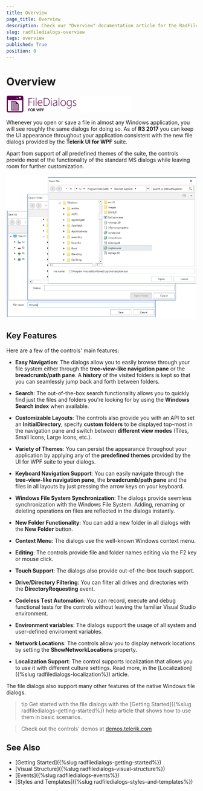 ```yaml
---
title: Overview
page_title: Overview
description: Check our "Overview" documentation article for the RadFileDialogs WPF control.
slug: radfiledialogs-overview
tags: overview
published: True
position: 0
---
```


# Overview

![FileDialogs WPF Icon](images/FileDialogs_WPF_Icon.png)

Whenever you open or save a file in almost any Windows application, you will see roughly the same dialogs for doing so. As of **R3 2017** you can keep the UI appearance throughout your application consistent with the new file dialogs provided by the **Telerik UI for WPF** suite.

Apart from support of all predefined themes of the suite, the controls provide most of the functionality of the standard MS dialogs while leaving room for further customization.

![FileDialogs_Overview.png](images/FileDialogs_Overview.png)

## Key Features

Here are a few of the controls' main features:

* **Easy Navigation**: The dialogs allow you to easily browse through your file system either through the **tree-view-like navigation pane** or the **breadcrumb/path pane**. A **history** of the visited folders is kept so that you can seamlessly jump back and forth between folders.

* **Search**: The out-of-the-box search functionality allows you to quickly find just the files and folders you're looking for by using the **Windows Search index** when available.

* **Customizable Layouts**: The controls also provide you with an API to set an **InitialDirectory**, specify **custom folders** to be displayed top-most in the navigation pane and switch between **different view modes** (Tiles, Small Icons, Large Icons, etc.).

* **Variety of Themes**: You can persist the appearance throughout your application by applying any of the **predefined themes** provided by the UI for WPF suite to your dialogs.

* **Keyboard Navigation Support**: You can easily navigate through the **tree-view-like navigation pane**, the **breadcrumb/path pane** and the files in all layouts by just pressing the arrow keys on your keyboard.

* **Windows File System Synchronization**: The dialogs provide seemless synchronization with the Windows File System. Adding, renaming or deleting operations on files are reflected in the dialogs instantly. 

* **New Folder Functionality**: You can add a new folder in all dialogs with the **New Folder** button.

* **Context Menu**: The dialogs use the well-known Windows context menu. 

* **Editing**: The controls provide file and folder names editing via the F2 key or mouse click.

* **Touch Support**: The dialogs also provide out-of-the-box touch support.

* **Drive/Directory Filtering**: You can filter all drives and directories with the **DirectoryRequesting** event.

* **Codeless Тest Аutomation**: You can record, execute and debug functional tests for the controls without leaving the familiar Visual Studio environment.

* **Environment variables**: The dialogs support the usage of all system and user-defined enviroment variables.

* **Network Locations**: The controls allow you to display network locations by setting the **ShowNetworkLocations** property.

* **Localization Support**: The control supports localization that allows you to use it with different culture settings. Read more, in the [Localization]({%slug radfiledialogs-localization%}) article.
 
The file dialogs also support many other features of the native Windows file dialogs.

>tip Get started with the file dialogs with the [Getting Started]({%slug radfiledialogs-getting-started%}) help article that shows how to use them in basic scenarios.

> Check out the controls' demos at [demos.telerik.com](https://demos.telerik.com/wpf/)

## See Also

* [Getting Started]({%slug radfiledialogs-getting-started%})
* [Visual Structure]({%slug radfiledialogs-visual-structure%})
* [Events]({%slug radfiledialogs-events%})
* [Styles and Templates]({%slug radfiledialogs-styles-and-templates%})

